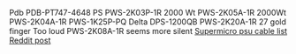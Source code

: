 Pdb PDB-PT747-4648
PS  PWS-2K03P-1R 2000 Wt
PWS-2K05A-1R 2000Wt
PWS-2K04A-1R
PWS-1K25P-PQ Delta DPS-1200QB
PWS-2K20A-1R 27 gold finger Too loud
PWS-2K08A-1R seems more silent
[Supermicro psu cable list](https://www.supermicro.com/products/nfo/files/power_supply/psu_cablelist.pdf) 
[Reddit post](https://www.reddit.com/r/homelab/comments/1j6gt0v/i_need_some_help_with_supermicro_pdb_boards_which/?utm_source=share&utm_medium=web3x&utm_name=web3xcss&utm_term=1&utm_content=share_button) 
